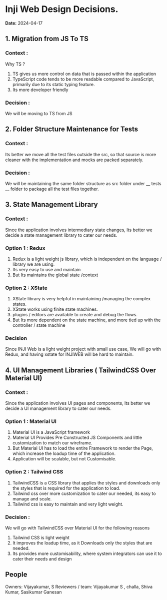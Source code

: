 # Inji Web  Design Decisions.

**Date:** 2024-04-17

## 1. Migration from JS To TS

### Context :
Why TS ?

1. TS gives us more control on data that is passed within the application
2. TypeScript code tends to be more readable compared to JavaScript, primarily due to its static typing feature.
3. Its more developer friendly

### Decision :
We will be moving to TS from JS


## 2. Folder Structure Maintenance for Tests

### Context :
Its better we move all the test files outside the src, so that source is more cleaner with the implementation and mocks are packed separately.

### Decision :
We will be maintaining the same folder structure as src folder under __ tests __ folder to package all the test files together.

## 3. State Management Library

### Context :
Since the application involves intermediary state changes, Its better we decide a state management library to cater our needs.

### Option 1 : Redux

1. Redux is a light weight js library, which is independent on the language / library we are using.
2. Its very easy to use and maintain
3. But Its maintains the global state /context

### Option 2 : XState

1. XState library is very helpful in maintaining /managing the complex states.
2. XState works using finite state machines.
3. plugins / editors are available to create and debug the flows.
4. But Its more dependent on the state machine, and more tied up with the controller / state machine

### Decision
Since INJI Web is a light weight project with small use case, We will go with Redux, and having xstate for INJIWEB will be hard to maintain.

## 4. UI Management Libraries ( TailwindCSS Over Material UI)

### Context :
Since the application involves UI pages and components, Its better we decide a UI management library to cater our needs.

### Option 1 : Material UI
1. Material UI is a JavaScript framework
2. Material UI Provides Pre Constructed JS Components and little customization to match our wireframe.
3. But Material UI has to load the entire Framework to render the Page, which increase the loadup time of the application.
4. Application will be scalable, but not Customisable.

### Option 2 : Tailwind CSS
1. TailwindCSS is a CSS library that applies the styles and downloads only the styles that is required for the application to load.
2. Tailwind css over more customization to cater our needed, its easy to manage and scale.
3. Tailwind css is easy to maintain and very light weight.

### Decision :
We will go with TailwindCSS over Material UI for the following reasons
1. Tailwind CSS is light weight
2. It improves the loadup time, as it Downloads only the styles that are needed.
3. Its provides more customisability, where system integrators can use it to cater their needs and design

## People
Owners: Vijayakumar, S
Reviewers / team:  Vijayakumar S , challa,  Shiva Kumar, Sasikumar Ganesan
